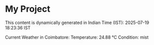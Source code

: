# My Project

This content is dynamically generated in Indian Time (IST): 2025-07-19 18:23:36 IST


Current Weather in Coimbatore:
Temperature: 24.88 °C
Condition: mist
